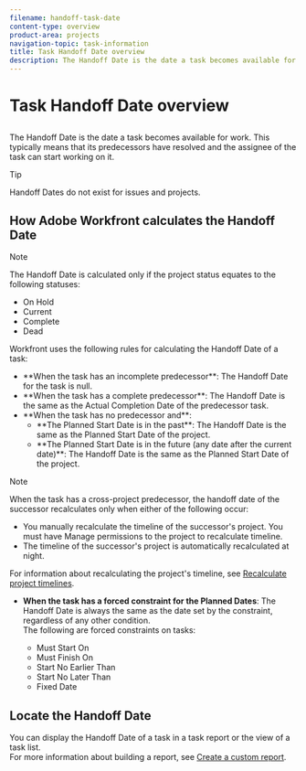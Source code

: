 ```yaml
---
filename: handoff-task-date
content-type: overview
product-area: projects
navigation-topic: task-information
title: Task Handoff Date overview
description: The Handoff Date is the date a task becomes available for work. This typically means that its predecessors have resolved and the assignee of the task can start working on it.
---
```


# Task Handoff Date overview

##  

The Handoff Date is the date a task becomes available for work. This typically means that its predecessors have resolved and the assignee of the task can start working on it.

>[!TIP]
>
>Handoff Dates do not exist for issues and projects.

## How Adobe Workfront calculates the Handoff Date

>[!NOTE]
>
>The Handoff Date is calculated only if the project status equates to the following statuses:
>
>* On Hold
>* Current
>* Complete
>* Dead
>

Workfront uses the following rules for calculating the Handoff Date of a task:

* <![CDATA[				]]>**When the task has an incomplete predecessor**: The Handoff Date for the task is null. 
* <![CDATA[				]]>**When the task has a complete predecessor**: The Handoff Date is the same as the Actual Completion Date of the predecessor task. 
* <![CDATA[				]]>**When the task has no predecessor and**:

   * <![CDATA[						]]>**The Planned Start Date is in the past**: The Handoff Date is the same as the Planned Start Date of the project. 
   * <![CDATA[						]]>**The Planned Start Date is in the future (any date after the current date)**: The Handoff Date is the same as the Planned Start Date of the project.

>[!NOTE]
>
>When the task has a cross-project predecessor, the handoff date of the successor recalculates only when either of the following occur:
>
>* You manually recalculate the timeline of the successor's project. You must have Manage permissions to the project to recalculate timeline. 
>* The timeline of the successor's project is automatically recalculated at night. 
>
>For information about recalculating the project's timeline, see [Recalculate project timelines](../../../manage-work/projects/manage-projects/recalculate-project-timeline.md).

* **When the task has a forced constraint for the Planned Dates**: The Handoff Date is always the same as the date set by the constraint, regardless of any other condition.   
  The following are forced constraints on tasks:

   * Must Start On
   * Must Finish On
   * Start No Earlier Than
   * Start No Later Than
   * Fixed Date

## Locate the Handoff Date

You can display the Handoff Date of a task in a task report or the view of a task list.  
For more information about building a report, see [Create a custom report](../../../reports-and-dashboards/reports/creating-and-managing-reports/create-custom-report.md).
